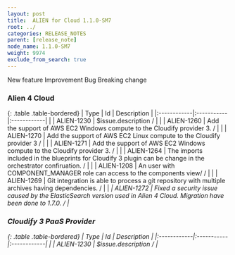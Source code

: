```yaml
---
layout: post
title:  ALIEN for Cloud 1.1.0-SM7
root: ../
categories: RELEASE_NOTES
parent: [release_note]
node_name: 1.1.0-SM7
weight: 9974
exclude_from_search: true
---
```





<i class="fa fa-plus text-success"></i> New feature <i class="fa fa-level-up text-primary"></i> Improvement  <i class="fa fa-bug text-danger"></i> Bug <i class="fa fa-exclamation-triangle text-warning"></i> Breaking change


### Alien 4 Cloud



  {: .table .table-bordered}
  | Type        | Id         | Description |
  |:------------|:-----------|:------------|
    |  <i class="fa fa-plus text-success"></i> | ALIEN-1230 | $issue.description /  |
    |  <i class="fa fa-plus text-success"></i> | ALIEN-1260 | Add the support of AWS EC2 Windows compute to the Cloudify provider 3. /  |
    |  <i class="fa fa-plus text-success"></i> | ALIEN-1270 | Add the support of AWS EC2 Linux compute to the Cloudify provider 3 /  |
    |  <i class="fa fa-plus text-success"></i> | ALIEN-1271 | Add the support of AWS EC2 Windows compute to the Cloudify provider 3. /  |
      |  <i class="fa fa-level-up text-primary"></i> | ALIEN-1264 | The imports included in the blueprints for Cloudify 3 plugin can be change in the orchestrator confiruation. /  |
      |  <i class="fa fa-bug text-danger"></i> | ALIEN-1208 | An user with COMPONENT_MANAGER role can access to the components view/ /  |
    |  <i class="fa fa-bug text-danger"></i> | ALIEN-1269 | Git integration is able to process a git repository with multiple archives having dependencies. /  |
    |  <i class="fa fa-exclamation-triangle text-warning">  <i class="fa fa-bug text-danger"></i> | ALIEN-1272 | Fixed a security issue caused by the ElasticSearch version used in Alien 4 Cloud. Migration have been done to 1.7.0. /  |
  


### Cloudify 3 PaaS Provider



  {: .table .table-bordered}
  | Type        | Id         | Description |
  |:------------|:-----------|:------------|
    |  <i class="fa fa-plus text-success"></i> | ALIEN-1230 | $issue.description /  |
      


